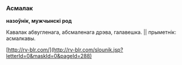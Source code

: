 ### Асмалак
**назоўнік, мужчынскі род**

Кавалак абвугленага, абсмаленага дрэва, галавешка. || прыметнік: асмалкавы.

<a rel="author">[http://rv-blr.com/](http://rv-blr.com/slounik.jsp?letterId=0&maskId=0&pageId=288)</a>
